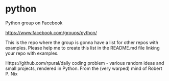 # python
Python group on Facebook

https://www.facebook.com/groups/python/

This is the repo where the group is gonna have a list for other repos with examples.
Please help me to create this list in the README.md file linking your repo with examples.

Https://github.com/rpural/daily coding problem - various random ideas and small projects, rendered in Python. From the (very warped) mind of Robert P. Nix


